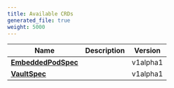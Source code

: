 ```yaml
---
title: Available CRDs
generated_file: true
weight: 5000
---
```


| Name | Description | Version |
|---|---|---|
| **[EmbeddedPodSpec](v1alpha1/embedded_v1/)** |  | v1alpha1 |
| **[VaultSpec](v1alpha1/vault_types/)** |  | v1alpha1 |
		

